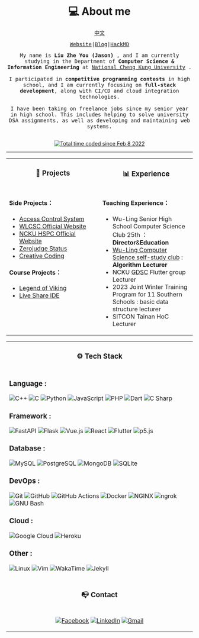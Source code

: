 <h1 align="center">💻 About me</h1>

<div align="center">
<samp>

<a href="https://github.com/jason810496/jason810496/blob/main/README_zh.md">中文</a>

<a href="https://jason810496.github.io/">Website</a>|<a href="https://jason810496.github.io/blog/">Blog</a>|<a href="https://hackmd.io/@jasonliu424">HackMD</a>


</samp>
<samp align="justify">
My name is <strong> Liu Zhe You (Jason)</strong> , and I am currently studying in the Department of <strong>Computer Science & Information Engineering</strong> at <a href="https://www.csie.ncku.edu.tw/en/">National Cheng Kung University</a> .
<br><br>
I participated in <strong>competitive programming contests</strong> in high school, and I am currently focusing on <strong>full-stack development</strong>, along with CI/CD and cloud integration technologies.
<br><br>
I have been taking on freelance jobs since my senior year in high school. This includes helping to solve university DSA assignments, as well as developing and maintaining web systems.
<br><br>
</samp>

<a href="https://wakatime.com/@5c4d6a5b-0b6e-45b9-b81f-78e13584375d"><img src="https://wakatime.com/badge/user/5c4d6a5b-0b6e-45b9-b81f-78e13584375d.svg" alt="Total time coded since Feb 8 2022" /></a>
</div>

<hr>


<div align="center">
<table width="100%">
<tr>
<td valign="top" width="50%">

<h3 align="center" margin="0">📂 Projects</h4>

</td>
<td valign="top" width="50%">

<h3 align="center" margin="0">📊 Experience</h4>

</td>
</tr>
<tr>
<td valign="top" width="50%">

#### Side Projects：
- [Access Control System](https://github.com/jason810496/Access-control-system)
- [WLCSC Official Website](https://github.com/jason810496/WLCSC)
- [NCKU HSPC Official Website](http://hspc2023.csie.ncku.edu.tw/)
- [Zerojudge Status](https://github.com/jason810496/Zerojudge-stats)
- [Creative Coding](https://openprocessing.org/user/321518/?view=sketches)

#### Course Projects：
- [Legend of Viking](https://github.com/jason810496/Legend-of-Viking)
- [Live Share IDE](https://github.com/jason810496/Live-Share-IDE)

</td>
<td valign="top" width="50%">

#### Teaching Experience：
- Wu-Ling Senior High School Computer Science Club 25th ：**Director**&**Education**
- [Wu-Ling Computer Science self-study club](https://wulinginfor.tk/) : **Algorithm Lecturer**
- NCKU [GDSC](https://gdsc.community.dev/national-cheng-kung-university/) Flutter group Lecturer
- 2023 Joint Winter Training Program for 11 Southern Schools : basic data structure lecturer
- SITCON Tainan HoC Lecturer

</td>
</tr>
</table>
</div>

<!-- second row-->
<div align="center">
<table width="100%">
<tr>
<td valign="top" width="100%">
<h3 align="center" margin="0">⚙️ Tech Stack</h4>
</td>
</tr>
<tr>
<td valign="top" width="100%">

### Language :
![C++](https://img.shields.io/static/v1?style=for-the-badge&message=C%2B%2B&color=00599C&logo=C%2B%2B&logoColor=FFFFFF&label=)
![C](https://img.shields.io/static/v1?style=for-the-badge&message=C&color=222222&logo=C&logoColor=A8B9CC&label=)
![Python](https://img.shields.io/static/v1?style=for-the-badge&message=Python&color=3776AB&logo=Python&logoColor=FFFFFF&label=)
![JavaScript](https://img.shields.io/static/v1?style=for-the-badge&message=JavaScript&color=222222&logo=JavaScript&logoColor=F7DF1E&label=)
![PHP](https://img.shields.io/static/v1?style=for-the-badge&message=PHP&color=777BB4&logo=PHP&logoColor=FFFFFF&label=)
![Dart](https://img.shields.io/static/v1?style=for-the-badge&message=Dart&color=0175C2&logo=Dart&logoColor=FFFFFF&label=)
![C Sharp](https://img.shields.io/static/v1?style=for-the-badge&message=C+Sharp&color=239120&logo=C+Sharp&logoColor=FFFFFF&label=)

### Framework :
![FastAPI](https://img.shields.io/static/v1?style=for-the-badge&message=FastAPI&color=009688&logo=FastAPI&logoColor=FFFFFF&label=)
![Flask](https://img.shields.io/static/v1?style=for-the-badge&message=Flask&color=000000&logo=Flask&logoColor=FFFFFF&label=)
![Vue.js](https://img.shields.io/static/v1?style=for-the-badge&message=Vue.js&color=222222&logo=Vue.js&logoColor=4FC08D&label=)
![React](https://img.shields.io/static/v1?style=for-the-badge&message=React&color=222222&logo=React&logoColor=61DAFB&label=)
![Flutter](https://img.shields.io/static/v1?style=for-the-badge&message=Flutter&color=02569B&logo=Flutter&logoColor=FFFFFF&label=)
![p5.js](https://img.shields.io/static/v1?style=for-the-badge&message=p5.js&color=ED225D&logo=p5.js&logoColor=FFFFFF&label=)

### Database :
![MySQL](https://img.shields.io/static/v1?style=for-the-badge&message=MySQL&color=4479A1&logo=MySQL&logoColor=FFFFFF&label=)
![PostgreSQL](https://img.shields.io/static/v1?style=for-the-badge&message=PostgreSQL&color=4169E1&logo=PostgreSQL&logoColor=FFFFFF&label=)
![MongoDB](https://img.shields.io/static/v1?style=for-the-badge&message=MongoDB&color=47A248&logo=MongoDB&logoColor=FFFFFF&label=)
![SQLite](https://img.shields.io/static/v1?style=for-the-badge&message=SQLite&color=003B57&logo=SQLite&logoColor=FFFFFF&label=)


### DevOps :
![Git](https://img.shields.io/static/v1?style=for-the-badge&message=Git&color=F05032&logo=Git&logoColor=FFFFFF&label=)
![GitHub](https://img.shields.io/static/v1?style=for-the-badge&message=GitHub&color=181717&logo=GitHub&logoColor=FFFFFF&label=)
![GitHub Actions](https://img.shields.io/static/v1?style=for-the-badge&message=GitHub+Actions&color=2088FF&logo=GitHub+Actions&logoColor=FFFFFF&label=)
![Docker](https://img.shields.io/static/v1?style=for-the-badge&message=Docker&color=2496ED&logo=Docker&logoColor=FFFFFF&label=)
![NGINX](https://img.shields.io/static/v1?style=for-the-badge&message=NGINX&color=009639&logo=NGINX&logoColor=FFFFFF&label=)
![ngrok](https://img.shields.io/static/v1?style=for-the-badge&message=ngrok&color=1F1E37&logo=ngrok&logoColor=FFFFFF&label=)
![GNU Bash](https://img.shields.io/static/v1?style=for-the-badge&message=GNU+Bash&color=4EAA25&logo=GNU+Bash&logoColor=FFFFFF&label=)

### Cloud :
![Google Cloud](https://img.shields.io/static/v1?style=for-the-badge&message=Google+Cloud&color=4285F4&logo=Google+Cloud&logoColor=FFFFFF&label=)
![Heroku](https://img.shields.io/static/v1?style=for-the-badge&message=Heroku&color=430098&logo=Heroku&logoColor=FFFFFF&label=)

### Other :
![Linux](https://img.shields.io/static/v1?style=for-the-badge&message=Linux&color=222222&logo=Linux&logoColor=FCC624&label=)
![Vim](https://img.shields.io/static/v1?style=for-the-badge&message=Vim&color=019733&logo=Vim&logoColor=FFFFFF&label=)
![WakaTime](https://img.shields.io/static/v1?style=for-the-badge&message=WakaTime&color=000000&logo=WakaTime&logoColor=FFFFFF&label=)
![Jekyll](https://img.shields.io/static/v1?style=for-the-badge&message=Jekyll&color=CC0000&logo=Jekyll&logoColor=FFFFFF&label=)

</td>
</tr>
<tr>
<td valign="top" width="100%">
<h3 align="center" margin="0">📭 Contact</h4>
</td>
</tr>
<tr>
<td valign="top" width="100%">

<div align="center">

[![Facebook](https://img.shields.io/static/v1?style=for-the-badge&message=Facebook&color=1877F2&logo=Facebook&logoColor=FFFFFF&label=)](https://www.facebook.com/JasonBigCow)
[![LinkedIn](https://img.shields.io/static/v1?style=for-the-badge&message=LinkedIn&color=0A66C2&logo=LinkedIn&logoColor=FFFFFF&label=)](https://www.linkedin.com/in/zhe-you-liu-85aa13244/)
[![Gmail](https://img.shields.io/static/v1?style=for-the-badge&message=Gmail&color=EA4335&logo=Gmail&logoColor=FFFFFF&label=)](mailto:f74116720@gs.ncku.edu.tw)

</div>

</td>
</tr>
</table>
</div>
